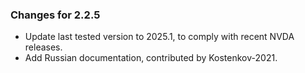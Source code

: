 ### Changes for 2.2.5 ###

*	Update last tested version to 2025.1, to comply with recent NVDA releases. 
*	Add Russian documentation, contributed by Kostenkov-2021.
